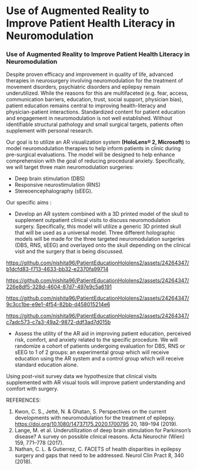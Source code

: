 # Use of Augmented Reality to Improve Patient Health Literacy in Neuromodulation 


### Use of Augmented Reality to Improve Patient Health Literacy in Neuromodulation


Despite proven efficacy and improvement in quality of life, advanced therapies in neurosurgery involving neuromodulation for the treatment of movement disorders, psychiatric disorders and epilepsy remain underutilized. While the reasons for this are multifaceted (e.g. fear, access, communication barriers, education, trust, social support, physician bias), patient education remains central to improving health-literacy and physician-patient interactions. Standardized content for patient education and engagement in neuromodulation is not well established. Without identifiable structural pathology and small surgical targets, patients often supplement with personal research. 

Our goal is to utilize an AR visualization system **(HoloLens® 2, Microsoft)** to model neuromodulation therapies to help inform patients in clinic during pre-surgical evaluations. The model will be designed to help enhance comprehension with the goal of reducing procedural anxiety. Specifically, we will target three main neuromodulation surgeries: 
* Deep brain stimulation (DBS)
* Responsive neurostimulation (RNS) 
* Stereoencephalography (sEEG). 


Our specific aims :


* Develop an AR system combined with a 3D printed model of the skull to supplement outpatient clinical visits to discuss neuromodulation surgery. Specifically, this model will utilize a generic 3D printed skull that will be used as a universal model. Three different holographic models will be made for the three targeted neuromodulation surgeries (DBS, RNS, sEEG) and overlayed onto the skull depending on the clinical visit and the surgery that is being discussed.

https://github.com/nishita96/PatientEducationHololens2/assets/24264347/b1dcfd83-f713-4633-bb32-e2370fa99714



https://github.com/nishita96/PatientEducationHololens2/assets/24264347/226e8df5-328d-4604-87d7-497e9c5a6191



https://github.com/nishita96/PatientEducationHololens2/assets/24264347/9c3cc1be-e9e1-4f54-82bb-d458015214e6



https://github.com/nishita96/PatientEducationHololens2/assets/24264347/c7adc573-c7a3-49a2-9872-ddf3ad7d015b


* Assess the utility of the AR aid in improving patient education, perceived risk, comfort, and anxiety related to the specific procedure. We will randomize a cohort of patients undergoing evaluation for DBS, RNS or sEEG to 1 of 2 groups: an experimental group which will receive education using the AR system and a control group which will receive standard education alone. 


Using post-visit survey data we hypothesize that clinical visits supplemented with AR visual tools will improve patient understanding and comfort with surgery. 


REFERENCES:

1.	Kwon, C. S., Jetté, N. & Ghatan, S. Perspectives on the current developments with neuromodulation for the treatment of epilepsy. https://doi.org/10.1080/14737175.2020.1700795 20, 189–194 (2019).
2.	Lange, M. et al. Underutilization of deep brain stimulation for Parkinson’s disease? A survey on possible clinical reasons. Acta Neurochir (Wien) 159, 771–778 (2017).
3.	Nathan, C. L. & Gutierrez, C. FACETS of health disparities in epilepsy surgery and gaps that need to be addressed. Neurol Clin Pract 8, 340 (2018).

